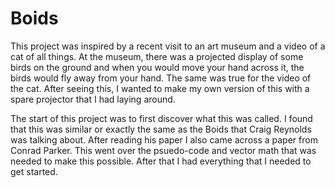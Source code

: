 # Boids

This project was inspired by a recent visit to an art museum and a video of a cat of all things. At the museum, there was a projected display of some birds on the ground and when you would move your hand across it, the birds would fly away from your hand. The same was true for the video of the cat. After seeing this, I wanted to make my own version of this with a spare projector that I had laying around.

The start of this project was to first discover what this was called. I found that this was similar or exactly the same as the Boids that Craig Reynolds was talking about. After reading his paper I also came across a paper from Conrad Parker. This went over the psuedo-code and vector math that was needed to make this possible. After that I had everything that I needed to get started.


